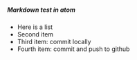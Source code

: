 ##### Markdown test in atom

- Here is a list
- Second item
- Third item: commit locally
- Fourth item: commit and push to github

